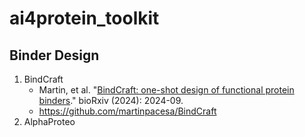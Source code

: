 # ai4protein_toolkit

## Binder Design
1. BindCraft
    - Martin, et al. "[BindCraft: one-shot design of functional protein binders](https://www.biorxiv.org/content/10.1101/2024.09.30.615802)." bioRxiv (2024): 2024-09.
    - https://github.com/martinpacesa/BindCraft
2. AlphaProteo
